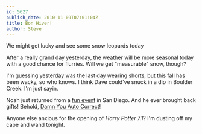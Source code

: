 ```yaml
---
id: 5627
publish_date: 2010-11-09T07:01:04Z
title: Bon Hiver!
author: Steve
---
```

We might get lucky and see some snow leopards today

After a really grand day yesterday, the weather will be more seasonal today with a good chance for flurries. Will we get "measurable" snow, though?

I'm guessing yesterday was the last day wearing shorts, but this fall has been wacky, so who knows. I think Dave could've snuck in a dip in Boulder Creek. I'm just sayin.

Noah just returned from a [fun event](http://aneventapart.com/2010/sandiego/) in San Diego. And he ever brought back gifts! Behold, [Damn You Auto Correct](http://damnyouautocorrect.com/)!

Anyone else anxious for the opening of _Harry Potter 7.1_? I'm dusting off my cape and wand tonight.